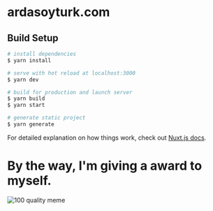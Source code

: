 # ardasoyturk.com

## Build Setup

```bash
# install dependencies
$ yarn install

# serve with hot reload at localhost:3000
$ yarn dev

# build for production and launch server
$ yarn build
$ yarn start

# generate static project
$ yarn generate
```

For detailed explanation on how things work, check out [Nuxt.js docs](https://nuxtjs.org).


# By the way, I'm giving a award to myself.

![100 quality meme](https://media.discordapp.net/attachments/429785339104722944/851098083894231130/arda-soyturk-100quality-meme.png)
